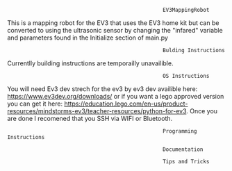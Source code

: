                                                       EV3MappingRobot


  This is a mapping robot for the EV3 that uses the EV3 home kit but can be converted to using the ultrasonic sensor by changing the "infared" variable and parameters found in the Initialize section of main.py
  
  
                                                      Bulding Instructions
Currentlly building instructions are temporailly unavailible.

                                                      OS Instructions
                                                      
You will need Ev3 dev strech for the ev3 by ev3 dev availible here: https://www.ev3dev.org/downloads/ or if you want a lego approved version you can get it here: https://education.lego.com/en-us/product-resources/mindstorms-ev3/teacher-resources/python-for-ev3. Once you are done I recomened that you SSH via WIFI or Bluetooth.

                                                      Programming Instructions
                                                      
                                                      Documentation
                                                      
                                                      Tips and Tricks
